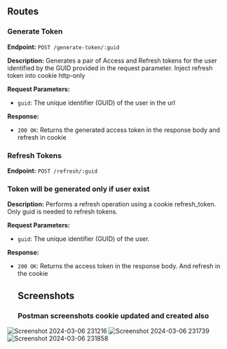 ## Routes

### Generate Token

**Endpoint:** `POST /generate-token/:guid` 

**Description:** Generates a pair of Access and Refresh tokens for the user identified by the GUID provided in the request parameter. Inject refresh token into cookie http-only

**Request Parameters:**
- `guid`: The unique identifier (GUID) of the user in the url 

**Response:**
- `200 OK`: Returns the generated access token in the response body and refresh in cookie

### Refresh Tokens

**Endpoint:** `POST /refresh/:guid`
### Token will be generated only if user exist

**Description:** Performs a refresh operation using a cookie refresh_token. Only guid is needed to refresh tokens.

**Request Parameters:**
- `guid`: The unique identifier (GUID) of the user.

**Response:**
- `200 OK`: Returns the access token in the response body. And refresh in the cookie


  ## Screenshots
  ### Postman screenshots cookie updated and created also
  
![Screenshot 2024-03-06 231216](https://github.com/MamushevArup/medods/assets/93328884/6df4d3e0-bac4-41ee-916e-3666ad654c12)
![Screenshot 2024-03-06 231739](https://github.com/MamushevArup/medods/assets/93328884/bdc59c1a-2e4d-4432-bbd4-214ffc01801c)
![Screenshot 2024-03-06 231858](https://github.com/MamushevArup/medods/assets/93328884/4c32597d-347f-488f-9454-21613606d63f)
